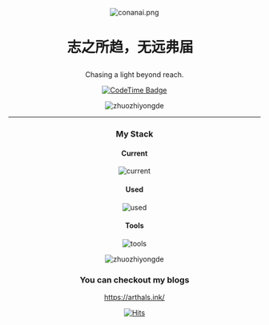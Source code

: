 <div align="center">

![conanai.png](https://s11.ax1x.com/2024/01/02/pijGn6H.png)
  
<div align="center">
  <h1><pre>志之所趋，无远弗届 </pre></h1>
</div>

Chasing a light beyond reach.

[![CodeTime Badge](https://img.shields.io/endpoint?style=social&color=222&url=https%3A%2F%2Fapi.codetime.dev%2Fshield%3Fid%3D20455%26project%3D%26in=0)](https://codetime.dev)

<!-- <p align="center"> -->
<!--   <img src="" width="100%" title="Intro Card" alt="Intro Card"> -->
<!-- </p> -->
<p align="center">
  <img src="https://github-readme-stats.vercel.app/api?username=zhuozhiyongde&show_icons=true&theme=radical&title_color=FFE652&text_color=71DFE7&hide_border=1&border_radius=10" alt="zhuozhiyongde">
  </p>


---
### My Stack

#### Current

![current](https://skillicons.dev/icons?i=vue,python,pytorch,md,nuxtjs,nodejs,figma,ps,js,css,cpp,c,docker&perline=6&theme=dark)

#### Used

![used](https://skillicons.dev/icons?i=mysql,react,r,vim,nginx,cs,ai,ts&perline=6&theme=dark)

#### Tools

![tools](https://skillicons.dev/icons?i=github,vscode,linux,git&perline=6&theme=dark)


<p align="center">
  <img src="https://github-readme-stats.vercel.app/api/top-langs/?username=zhuozhiyongde&layout=compact&hide=html&title_color=FFE652&theme=radical&text_color=71DFE7&hide_border=1&border_radius=10" alt="zhuozhiyongde">
</p>

### You can checkout my blogs

https://arthals.ink/

[![Hits](https://hits.seeyoufarm.com/api/count/incr/badge.svg?url=https%3A%2F%2Fgithub.com%2Fzhuozhiyongde&count_bg=%2330BBCC&title_bg=%23555555&icon=spacex.svg&icon_color=%23E7E7E7&title=hits&edge_flat=true)](https://hits.seeyoufarm.com)
  
</div>
